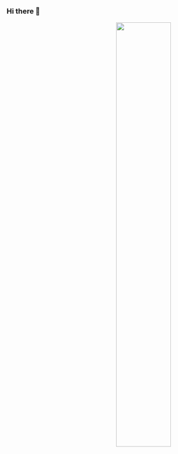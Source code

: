 ### Hi there 👋
[<img align="right" width="50%" src="https://github-readme-stats.vercel.app/api?username=YasserAhmedMoh&theme=dark&show_icons=true">](https://metrics.lecoq.io/YasserAhmedMoh?template=classic)

<!--
**YasserAhmedMoh/YasserAhmedMoh** is a ✨ _special_ ✨ repository because its `README.md` (this file) appears on your GitHub profile.

Here are some ideas to get you started:

- 🔭 I’m currently working on ...
- 🌱 I’m currently learning ...
- 👯 I’m looking to collaborate on ...
- 🤔 I’m looking for help with ...
- 💬 Ask me about ...
- 📫 How to reach me: ...
- 😄 Pronouns: ...
- ⚡ Fun fact: ...
-->
